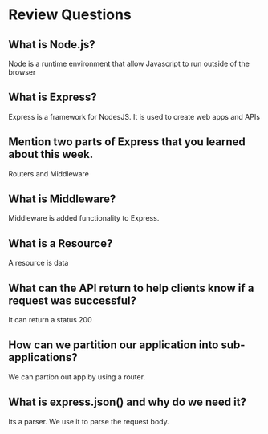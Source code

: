 # Review Questions

## What is Node.js?
Node is a runtime environment that allow Javascript to run outside of the browser

## What is Express?
Express is a framework for NodesJS. It is used to create web apps and APIs
## Mention two parts of Express that you learned about this week.
Routers and Middleware
## What is Middleware?
Middleware is added functionality to Express.
## What is a Resource?
A resource is data
## What can the API return to help clients know if a request was successful?
It can return a status 200
## How can we partition our application into sub-applications?
We can partion out app by using a router.
## What is express.json() and why do we need it?
Its a parser. We use it to parse the request body.